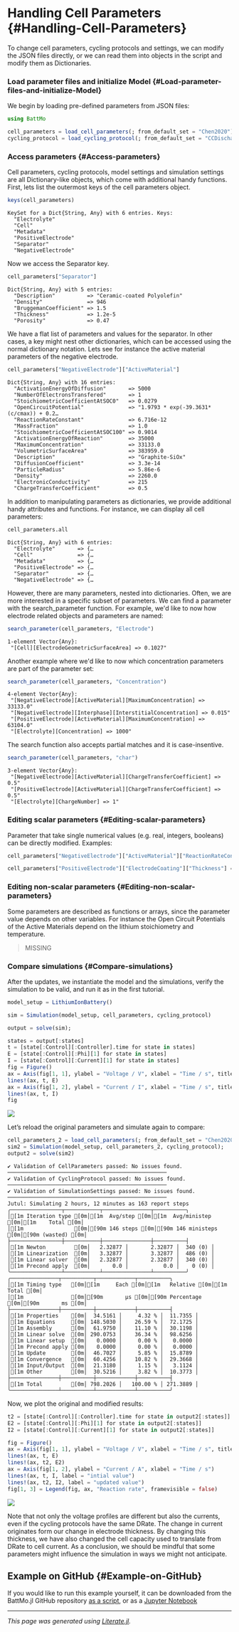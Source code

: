 


# Handling Cell Parameters {#Handling-Cell-Parameters}

To change cell parameters, cycling protocols and settings, we can modify the JSON files directly, or we can read them into objects in the script and modify them as Dictionaries.

### Load parameter files and initialize Model {#Load-parameter-files-and-initialize-Model}

We begin by loading pre-defined parameters from JSON files:

```julia
using BattMo

cell_parameters = load_cell_parameters(; from_default_set = "Chen2020")
cycling_protocol = load_cycling_protocol(; from_default_set = "CCDischarge")
```


### Access parameters {#Access-parameters}

Cell parameters, cycling protocols, model settings and simulation settings are all Dictionary-like objects, which come with additional handy functions. First, lets list the outermost keys of the cell parameters object.

```julia
keys(cell_parameters)
```


```ansi
KeySet for a Dict{String, Any} with 6 entries. Keys:
  "Electrolyte"
  "Cell"
  "Metadata"
  "PositiveElectrode"
  "Separator"
  "NegativeElectrode"
```


Now we access the Separator key.

```julia
cell_parameters["Separator"]
```


```ansi
Dict{String, Any} with 5 entries:
  "Description"          => "Ceramic-coated Polyolefin"
  "Density"              => 946
  "BruggemanCoefficient" => 1.5
  "Thickness"            => 1.2e-5
  "Porosity"             => 0.47
```


We have a flat list of parameters and values for the separator. In other cases, a key might nest other dictionaries, which can be accessed using the normal dictionary notation. Lets see for instance the  active material parameters of the negative electrode.

```julia
cell_parameters["NegativeElectrode"]["ActiveMaterial"]
```


```ansi
Dict{String, Any} with 16 entries:
  "ActivationEnergyOfDiffusion"       => 5000
  "NumberOfElectronsTransfered"       => 1
  "StoichiometricCoefficientAtSOC0"   => 0.0279
  "OpenCircuitPotential"              => "1.9793 * exp(-39.3631*(c/cmax)) + 0.2…
  "ReactionRateConstant"              => 6.716e-12
  "MassFraction"                      => 1.0
  "StoichiometricCoefficientAtSOC100" => 0.9014
  "ActivationEnergyOfReaction"        => 35000
  "MaximumConcentration"              => 33133.0
  "VolumetricSurfaceArea"             => 383959.0
  "Description"                       => "Graphite-SiOx"
  "DiffusionCoefficient"              => 3.3e-14
  "ParticleRadius"                    => 5.86e-6
  "Density"                           => 2260.0
  "ElectronicConductivity"            => 215
  "ChargeTransferCoefficient"         => 0.5
```


In addition to manipulating parameters as dictionaries, we provide additional handy attributes and functions. For instance, we can display all cell parameters:

```julia
cell_parameters.all
```


```ansi
Dict{String, Any} with 6 entries:
  "Electrolyte"       => {…
  "Cell"              => {…
  "Metadata"          => {…
  "PositiveElectrode" => {…
  "Separator"         => {…
  "NegativeElectrode" => {…
```


However, there are many parameters, nested into dictionaries. Often, we are more interested in a specific subset of parameters. We can find a parameter with the search_parameter function. For example, we&#39;d like to now how electrode related objects and parameters are named:

```julia
search_parameter(cell_parameters, "Electrode")
```


```ansi
1-element Vector{Any}:
 "[Cell][ElectrodeGeometricSurfaceArea] => 0.1027"
```


Another example where we&#39;d like to now which concentration parameters are part of the parameter set:

```julia
search_parameter(cell_parameters, "Concentration")
```


```ansi
4-element Vector{Any}:
 "[NegativeElectrode][ActiveMaterial][MaximumConcentration] => 33133.0"
 "[NegativeElectrode][Interphase][InterstitialConcentration] => 0.015"
 "[PositiveElectrode][ActiveMaterial][MaximumConcentration] => 63104.0"
 "[Electrolyte][Concentration] => 1000"
```


The search function also accepts partial matches and it is case-insentive.

```julia
search_parameter(cell_parameters, "char")
```


```ansi
3-element Vector{Any}:
 "[NegativeElectrode][ActiveMaterial][ChargeTransferCoefficient] => 0.5"
 "[PositiveElectrode][ActiveMaterial][ChargeTransferCoefficient] => 0.5"
 "[Electrolyte][ChargeNumber] => 1"
```


### Editing scalar parameters {#Editing-scalar-parameters}

Parameter that take single numerical values (e.g. real, integers, booleans) can be directly modified. Examples:

```julia
cell_parameters["NegativeElectrode"]["ActiveMaterial"]["ReactionRateConstant"] = 1e-13

cell_parameters["PositiveElectrode"]["ElectrodeCoating"]["Thickness"] = 8.2e-5
```


### Editing non-scalar parameters {#Editing-non-scalar-parameters}

Some parameters are described as functions or arrays, since the parameter value depends on other variables. For instance the Open Circuit Potentials of the Active Materials depend on the lithium stoichiometry and temperature.
> 
> MISSING
> 


### Compare simulations {#Compare-simulations}

After the updates, we instantiate the model and the simulations, verify the simulation to be valid, and run it as in the first tutorial.

```julia
model_setup = LithiumIonBattery()

sim = Simulation(model_setup, cell_parameters, cycling_protocol)

output = solve(sim);

states = output[:states]
t = [state[:Control][:Controller].time for state in states]
E = [state[:Control][:Phi][1] for state in states]
I = [state[:Control][:Current][1] for state in states]
fig = Figure()
ax = Axis(fig[1, 1], ylabel = "Voltage / V", xlabel = "Time / s", title = "Discharge curve")
lines!(ax, t, E)
ax = Axis(fig[1, 2], ylabel = "Current / I", xlabel = "Time / s", title = "Discharge curve")
lines!(ax, t, I)
fig
```

![](aawwesp.jpeg)

Let’s reload the original parameters and simulate again to compare:

```julia
cell_parameters_2 = load_cell_parameters(; from_default_set = "Chen2020")
sim2 = Simulation(model_setup, cell_parameters_2, cycling_protocol);
output2 = solve(sim2)
```


```ansi
✔️ Validation of CellParameters passed: No issues found.
──────────────────────────────────────────────────
✔️ Validation of CyclingProtocol passed: No issues found.
──────────────────────────────────────────────────
✔️ Validation of SimulationSettings passed: No issues found.
──────────────────────────────────────────────────
Jutul: Simulating 2 hours, 12 minutes as 163 report steps
╭────────────────┬───────────┬───────────────┬──────────╮
│[1m Iteration type [0m│[1m  Avg/step [0m│[1m  Avg/ministep [0m│[1m    Total [0m│
│[1m                [0m│[90m 146 steps [0m│[90m 146 ministeps [0m│[90m (wasted) [0m│
├────────────────┼───────────┼───────────────┼──────────┤
│[1m Newton         [0m│   2.32877 │       2.32877 │  340 (0) │
│[1m Linearization  [0m│   3.32877 │       3.32877 │  486 (0) │
│[1m Linear solver  [0m│   2.32877 │       2.32877 │  340 (0) │
│[1m Precond apply  [0m│       0.0 │           0.0 │    0 (0) │
╰────────────────┴───────────┴───────────────┴──────────╯
╭───────────────┬──────────┬────────────┬──────────╮
│[1m Timing type   [0m│[1m     Each [0m│[1m   Relative [0m│[1m    Total [0m│
│[1m               [0m│[90m       μs [0m│[90m Percentage [0m│[90m       ms [0m│
├───────────────┼──────────┼────────────┼──────────┤
│[1m Properties    [0m│  34.5161 │     4.32 % │  11.7355 │
│[1m Equations     [0m│ 148.5030 │    26.59 % │  72.1725 │
│[1m Assembly      [0m│  61.9750 │    11.10 % │  30.1198 │
│[1m Linear solve  [0m│ 290.0753 │    36.34 % │  98.6256 │
│[1m Linear setup  [0m│   0.0000 │     0.00 % │   0.0000 │
│[1m Precond apply [0m│   0.0000 │     0.00 % │   0.0000 │
│[1m Update        [0m│  46.7027 │     5.85 % │  15.8789 │
│[1m Convergence   [0m│  60.4256 │    10.82 % │  29.3668 │
│[1m Input/Output  [0m│  21.3180 │     1.15 % │   3.1124 │
│[1m Other         [0m│  30.5216 │     3.82 % │  10.3773 │
├───────────────┼──────────┼────────────┼──────────┤
│[1m Total         [0m│ 798.2026 │   100.00 % │ 271.3889 │
╰───────────────┴──────────┴────────────┴──────────╯
```


Now, we plot the original and modified results:

```julia
t2 = [state[:Control][:Controller].time for state in output2[:states]]
E2 = [state[:Control][:Phi][1] for state in output2[:states]]
I2 = [state[:Control][:Current][1] for state in output2[:states]]

fig = Figure()
ax = Axis(fig[1, 1], ylabel = "Voltage / V", xlabel = "Time / s", title = "Discharge curve")
lines!(ax, t, E)
lines!(ax, t2, E2)
ax = Axis(fig[1, 2], ylabel = "Current / A", xlabel = "Time / s")
lines!(ax, t, I, label = "intial value")
lines!(ax, t2, I2, label = "updated value")
fig[1, 3] = Legend(fig, ax, "Reaction rate", framevisible = false)
```

![](dlwkdvq.jpeg)

Note that not only the voltage profiles are different but also the currents, even if the cycling protocols have the same DRate. The change in current originates form our change in electrode thickness. By changing this thickness, we have also changed the cell capacity used to translate from DRate to cell current. As a conclusion, we should be mindful that some parameters might influence the simulation in ways we might not anticipate.

## Example on GitHub {#Example-on-GitHub}

If you would like to run this example yourself, it can be downloaded from the BattMo.jl GitHub repository [as a script](https://github.com/BattMoTeam/BattMo.jl/blob/main/examples/6_handle_cell_parameters.jl), or as a [Jupyter Notebook](https://github.com/BattMoTeam/BattMo.jl/blob/gh-pages/dev/final_site/notebooks/6_handle_cell_parameters.ipynb)


---


_This page was generated using [Literate.jl](https://github.com/fredrikekre/Literate.jl)._
